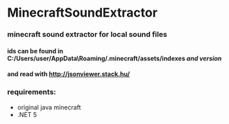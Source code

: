 # MinecraftSoundExtractor
### minecraft sound extractor for local sound files
#### ids can be found in C:/Users/user/AppData\Roaming/.minecraft/assets/indexes *and version*
#### and read with http://jsonviewer.stack.hu/
### requirements:
- original java minecraft
- .NET 5
